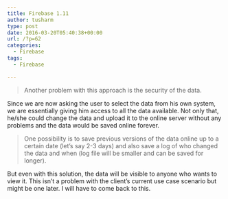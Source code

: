 ```yaml
---
title: Firebase 1.11
author: tusharm
type: post
date: 2016-03-20T05:40:38+00:00
url: /?p=62
categories:
  - Firebase
tags:
  - Firebase

---
```

> Another problem with this approach is the security of the data.

Since we are now asking the user to select the data from his own system, we are essentially giving him access to all the data available. Not only that, he/she could change the data and upload it to the online server without any problems and the data would be saved online forever.

> One possibility is to save previous versions of the data online up to a certain date (let&#8217;s say 2-3 days) and also save a log of who changed the data and when (log file will be smaller and can be saved for longer).

But even with this solution, the data will be visible to anyone who wants to view it. This isn&#8217;t a problem with the client&#8217;s current use case scenario but might be one later. I will have to come back to this.
